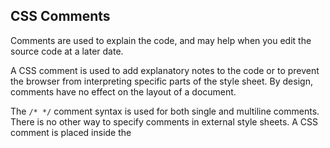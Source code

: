 ## CSS Comments
Comments are used to explain the code, and may help when you edit the source code at a later date.

A CSS comment is used to add explanatory notes to the code or to prevent the browser from interpreting specific parts of the style sheet. By design, comments have no effect on the layout of a document.

The `/* */` comment syntax is used for both single and multiline comments. There is no other way to specify comments in external style sheets.
A CSS comment is placed inside the <style> element, and starts with `/*` and ends with `*/`  
  
Example-1:
```css
/* This is a single-line comment */
p {
  color: red;
}
```
  
Example-2:
```css
/*
A comment which 
  stretches over several 
  lines (multiline comment)
*/
p {
  color: pink;
}
```

## combination of HTML and CSS Comments for proper understanding ##

```html
<!DOCTYPE html>
<html>
  <head>
    <style>
      p {
        color: blue; /* css comment */
      }
    </style>
  </head>
  <body>
    <h2>My Heading</h2>
    <!-- HTML Comment -->
    <p>Hello World!</p>
    <p>This paragraph is styled with CSS.</p>
    <p>CSS comments are not shown in the output.</p>
  </body>
</html>
``` 
## Reference:
- https://developer.mozilla.org/en-US/docs/Learn/Getting_started_with_the_web/CSS_basics
